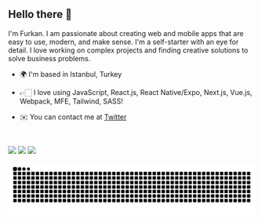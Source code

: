## <div align="left">Hello there 👋</div>  
<p>I'm Furkan. I am passionate about creating web and mobile apps that are easy to use, modern, and make sense. I'm a self-starter with an eye for detail. I love working on complex projects and finding creative solutions to solve business problems.</p>

- 🌍 I'm based in Istanbul, Turkey

- 👉🏻 I love using JavaScript, React.js, React Native/Expo, Next.js, Vue.js, Webpack, MFE, Tailwind, SASS!

- ✉️ You can contact me at [Twitter](https://twitter.com/furkanulutasX)  

<br />

![](https://img.shields.io/badge/Editor-VSCode-informational?style=for-the-badge&logo=visualstudiocode&logoColor=white&color=007ACC)
![](https://img.shields.io/badge/OS-Windows+macOS-informational?style=for-the-badge&logo=systems&logoColor=white&color=007ACC)
![](https://img.shields.io/badge/Code-Javascript-informational?style=for-the-badge&logo=javascript&logoColor=white&color=007ACC)
  
<img src="https://raw.githubusercontent.com/shahradelahi/shahradelahi/output/github-contribution-grid-snake-dark.svg#gh-dark-mode-only" align="left" />



